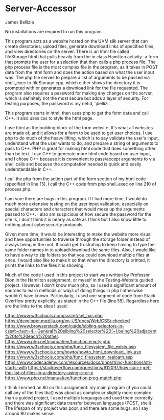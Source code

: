 # Server-Accessor

James Bellizia

No installations are required to run this program.

This program acts as a website hosted on the UVM silk server that can create directories, upload files, generate download links of specified files, and view directories on the server. There is an html file called fileStorage.html that pulls heavily from the in class Hamilton activity- a form that prompts the user for a selection that then calls a php process file. The php process file is the most complex file in the program, as it takes in POST data from the html form and does the action based on what the user input was. The php file serves to prepare a list of arguments to be passed via shell_exec to fileStorage.cpp, which either shows the directory it is prompted with or generates a download link for the file requested. The program also requires a password for making any changes on the server, which is definitely not the most secure but adds a layer of security. For testing purposes, the password is my netid, 'jbellizi'. 

This program starts in html, then uses php to get the form data and call C++. It also uses css to style the html page. 

I use html as the building block of the form website. It's what all websites are made of, and it allows for a form to be used to get user choices. I use php to do much of the heavy lifting, which is to say validate the user's input, understand what the user wants to do, and prepare a string of arguments to pass to C++. PHP is great for making html code that does something other than be text. I use C++ to generate more html code based on user input, and I chose C++ because it is convenient to pass/accept arguments to via shell calls and because the computation needed is quick and easily understandable in C++. 

I call the php from the action part of the form section of my html code (specified in line 15). I call the C++ code from php shell_exec on line 210 of process.php. 

I am sure there are bugs in this program. If I had more time, I would do much more extensive testing on the user input validation, especially on special characters and characters that would mess up the arguments passed to C++. I also am suspicious of how secure the password for the site is, I don't think it is nearly as safe as I think but I also know little to nothing about cybersecurity protocols. 

Given more time, it would be interesting to make the website more visual and have opportunities to traverse through the storage folder instead of always being in the root. It could get frustrating to keep having to type the same folder names in to upload/download the same files. Also, I would like to have a way to zip folders so that you could download multiple files at once. I would also like to make it so that when the directory is printed, it prints the links to the files it is showing. 

Much of the code I used in this project to start was written by Professor Dion in the Hamilton assignment, or myself in the Testing-Website guided project. However, I don't know much php, so I used a significant amount of sources to learn methods or ways of doing things in php I otherwise wouldn't have known. Particularly, I used one segment of code from Stack Overflow pretty explicitly, as stated in the C++ file (line 55). Regardless here are the links to the sites I used: 

https://www.w3schools.com/cssref/sel_has.php
https://developer.mozilla.org/en-US/docs/Web/CSS/:checked 
https://www.browserstack.com/guide/sibling-selectors-in-css#:~:text=4.-,General%20sibling%20selector%20(~),being%20adjacent%20to%20each%20other. 
https://www.php.net/manual/en/function.empty.php 
https://www.w3schools.com/php/func_filesystem_file_exists.asp 
https://www.w3schools.com/howto/howto_html_download_link.asp 
https://www.w3schools.com/php/func_filesystem_realpath.asp 
https://www.codecademy.com/resources/docs/php/string-functions/str-starts-with 
https://stackoverflow.com/questions/612097/how-can-i-get-the-list-of-files-in-a-directory-using-c-or-c 
https://www.php.net/manual/en/function.preg-match.php 


I think I earned an 80 on this assignment: my main program (if you could call any of the files that) was about as complex or slightly more complex than a guided project, I used multiple languages and used them correctly, and there was significant data transfer between languages (POST, shell). The lifespan of my project was poor, and there are some bugs, so I say around 80 makes sense. 
